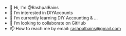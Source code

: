 - 👋 Hi, I’m @RashpalBains
- 👀 I’m interested in DIYAccounts
- 🌱 I’m currently learning DIY Accounting & ...
- 💞️ I’m looking to collaborate on GitHub
- 📫 How to reach me by email: rashpalbains@gmail.com

<!---
RashpalBains/RashpalBains is a ✨ special ✨ repository because its `README.md` (this file) appears on your GitHub profile.
You can click the Preview link to take a look at your changes.
--->
